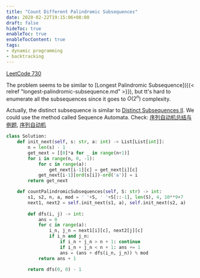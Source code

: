 ```yaml
---
title: "Count Different Palindromic Subsequences"
date: 2020-02-22T19:15:06+08:00
draft: false
hideToc: true
enableToc: true
enableTocContent: true
tags:
- dynamic programming
- backtracking
---
```


<!--more-->

[LeetCode 730](https://leetcode.com/problems/count-different-palindromic-subsequences/)

The problem seems to be similar to [Longest Palindromic Subsequence]({{< relref "longest-palindromic-subsequence.md" >}}), but tt's hard to enumerate all the subsequences since it goes to $O(2^n)$ complexity.

Actually, the distinct subsequence is similar to [Distinct Subsequences II](https://leetcode.com/problems/distinct-subsequences-ii/). We could use the method called Sequence Automata. Check: [序列自动机总结与例题](https://www.cnblogs.com/y2823774827y/p/10619179.html), [序列自动机](https://blog.csdn.net/pig_dog_baby/article/details/81145857)

```python
class Solution:
    def init_next(self, s: str, a: int) -> List[List[int]]:
        n = len(s) - 1
        get_next = [[0]*a for _ in range(n+1)]
        for i in range(n, 0, -1):
            for c in range(a):
                get_next[i-1][c] = get_next[i][c]
            get_next[i-1][ord(s[i])-ord('a')] = i
        return get_next

    def countPalindromicSubsequences(self, S: str) -> int:
        s1, s2, n, a, mod = ' '+S, ' '+S[::-1], len(S), 4, 10**9+7
        next1, next2 = self.init_next(s1, a), self.init_next(s2, a)
        
        def dfs(i, j) -> int:
            ans = 0
            for c in range(a):
                i_n, j_n = next1[i][c], next2[j][c]
                if i_n and j_n:
                    if i_n + j_n > n + 1: continue
                    if i_n + j_n < n + 1: ans += 1
                    ans = (ans + dfs(i_n, j_n)) % mod
            return ans + 1

        return dfs(0, 0) - 1
```
